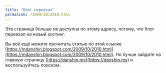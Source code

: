 ```yaml
---
title: "Блог переехал"
permalink: /2009/10/2010.html
---
```

Эта страница больше не доступна по этому адресу, потому, что блог переехал на новый хостинг.

Вы всё ещё можете прочитать статью по этой ссылке [https://mdanshin.blogspot.com/2009/10/2010.html](https://mdanshin.blogspot.com/2009/10/2010.html). Но лучше зайдите на главную страницу [https://danshin.ms](https://danshin.ms) и воспользуйтесь поиском.